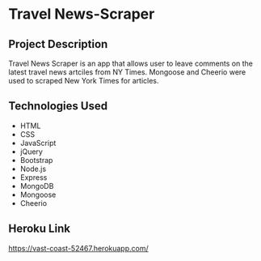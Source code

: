 # Travel News-Scraper

## Project Description

Travel News Scraper is an app that allows user to leave comments on the latest travel news artciles from NY Times. Mongoose and Cheerio were used to scraped New York Times for articles.

## Technologies Used

* HTML
* CSS
* JavaScript
* jQuery
* Bootstrap
* Node.js
* Express
* MongoDB
* Mongoose
* Cheerio

## Heroku Link
https://vast-coast-52467.herokuapp.com/

